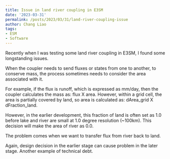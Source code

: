 ```yaml
---
title: Issue in land river coupling in E3SM
date: '2023-03-31'
permalink: /posts/2023/03/31/land-river-coupling-issue
author: Chang Liao
tags:
- ESM
- Software
---
```


Recently when I was testing some land river coupling in E3SM, I found some longstanding issues. 

When the coupler needs to send fluxes or states from one to another, to conserve mass, the process sometimes needs to consider the area associated with it.

For example, if the flux is runoff, which is expressed as mm/day, then the coupler calculates the mass as: flux X area. However, within a grid cell, the area is partially covered by land, so area is calculated as: dArea_grid X dFraction_land. 

However, in the earlier development, this fraction of land is often set as 1.0 before lake and river are small at 1.0 degree resolution (~100km). This decision will make the area of river as 0.0.

The problem comes when we want to transfer flux from river back to land. 

Again, design decision in the earlier stage can cause problem in the later stage. Another example of technical debt. 